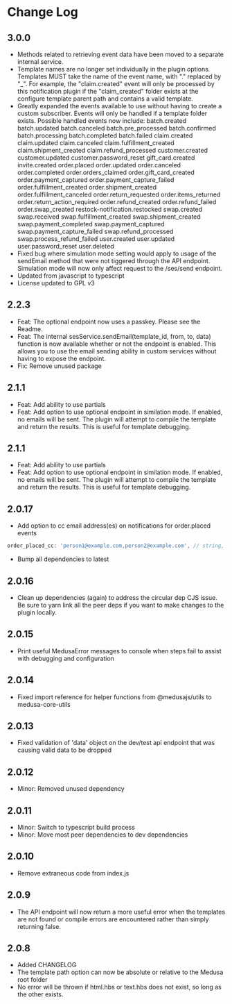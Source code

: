 # Change Log

## 3.0.0

- Methods related to retrieving event data have been moved to a separate internal service.
- Template names are no longer set individually in the plugin options.  Templates MUST take the name of the event name, with "." replaced by "_".  For example, the "claim.created" event will only be processed by this notification plugin if the "claim_created" folder exists at the configure template parent path and contains a valid template.
- Greatly expanded the events available to use without having to create a custom subscriber.  Events will only be handled if a template folder exists.  Possible handled events now include:
      batch.created
      batch.updated
      batch.canceled
      batch.pre_processed
      batch.confirmed
      batch.processing
      batch.completed
      batch.failed
      claim.created
      claim.updated
      claim.canceled
      claim.fulfillment_created
      claim.shipment_created
      claim.refund_processed
      customer.created
      customer.updated
      customer.password_reset
      gift_card.created
      invite.created
      order.placed
      order.updated
      order.canceled
      order.completed
      order.orders_claimed
      order.gift_card_created
      order.payment_captured
      order.payment_capture_failed
      order.fulfillment_created
      order.shipment_created
      order.fulfillment_canceled
      order.return_requested
      order.items_returned
      order.return_action_required
      order.refund_created
      order.refund_failed
      order.swap_created
      restock-notification.restocked
      swap.created
      swap.received
      swap.fulfillment_created
      swap.shipment_created
      swap.payment_completed
      swap.payment_captured
      swap.payment_capture_failed
      swap.refund_processed
      swap.process_refund_failed
      user.created
      user.updated
      user.password_reset
      user.deleted
- Fixed bug where simulation mode setting would apply to usage of the sendEmail method that were not tiggered through the API endpoint.  Simulation mode will now only affect request to the /ses/send endpoint.
- Updated from javascript to typescript
- License updated to GPL v3

## 2.2.3

- Feat: The optional endpoint now uses a passkey.  Please see the Readme.
- Feat: The internal sesService.sendEmail(template_id, from, to, data) function is now available whether or not the endpoint is enabled.  This allows you to use the email sending ability in custom services without having to expose the endpoint.
- Fix: Remove unused package

## 2.1.1

- Feat: Add ability to use partials
- Feat: Add option to use optional endpoint in similation mode.  If enabled, no emails will be sent.  The plugin will attempt to compile the template and return the results.  This is useful for template debugging.

## 2.1.1

- Feat: Add ability to use partials
- Feat: Add option to use optional endpoint in similation mode.  If enabled, no emails will be sent.  The plugin will attempt to compile the template and return the results.  This is useful for template debugging.

## 2.0.17

- Add option to cc email address(es) on notifications for order.placed events
```js
order_placed_cc: 'person1@example.com,person2@example.com', // string, email address separated by comma
```
- Bump all dependencies to latest

## 2.0.16

- Clean up dependencies (again) to address the circular dep CJS issue.  Be sure to yarn link all the peer deps if you want to make changes to the plugin locally.

## 2.0.15

- Print useful MedusaError messages to console when steps fail to assist with debugging and configuration

## 2.0.14

- Fixed import reference for helper functions from @medusajs/utils to medusa-core-utils

## 2.0.13

- Fixed validation of 'data' object on the dev/test api endpoint that was causing valid data to be dropped

## 2.0.12

- Minor: Removed unused dependency

## 2.0.11

- Minor: Switch to typescript build process
- Minor: Move most peer dependencies to dev dependencies

## 2.0.10

- Remove extraneous code from index.js

## 2.0.9

- The API endpoint will now return a more useful error when the templates are not found or compile errors are encountered rather than simply returning false.

## 2.0.8

- Added CHANGELOG
- The template path option can now be absolute or relative to the Medusa root folder
- No error will be thrown if html.hbs or text.hbs does not exist, so long as the other exists.
